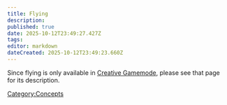 ```yaml
---
title: Flying
description: 
published: true
date: 2025-10-12T23:49:27.427Z
tags: 
editor: markdown
dateCreated: 2025-10-12T23:49:23.660Z
---
```


Since flying is only available in [Creative
Gamemode](Creative_Gamemode "wikilink"), please see that page for its
description.

[Category:Concepts](Category:Concepts "wikilink")